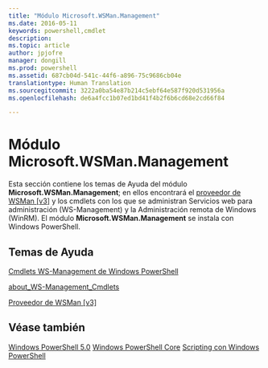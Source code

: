 ```yaml
---
title: "Módulo Microsoft.WSMan.Management"
ms.date: 2016-05-11
keywords: powershell,cmdlet
description: 
ms.topic: article
author: jpjofre
manager: dongill
ms.prod: powershell
ms.assetid: 687cb04d-541c-44f6-a896-75c9686cb04e
translationtype: Human Translation
ms.sourcegitcommit: 3222a0ba54e87b214c5ebf64e587f920d531956a
ms.openlocfilehash: de6a4fcc1b07ed1bd41f4b2f6b6cd68e2cd66f84

---
```


# Módulo Microsoft.WSMan.Management
Esta sección contiene los temas de Ayuda del módulo **Microsoft.WSMan.Management**; en ellos encontrará el [proveedor de WSMan [v3]](https://technet.microsoft.com/en-us/library/4c3d8d36-4f7a-4211-996f-64110e4b2eb7) y los cmdlets con los que se administran Servicios web para administración (WS-Management) y la Administración remota de Windows (WinRM). El módulo **Microsoft.WSMan.Management** se instala con Windows PowerShell.

## Temas de Ayuda
[Cmdlets WS-Management de Windows PowerShell](http://go.microsoft.com/fwlink/?LinkID=245863)

[about_WS-Management_Cmdlets](https://technet.microsoft.com/en-us/library/6ed3370a-ea10-45a5-9493-696aeace27ed)

[Proveedor de WSMan [v3]](https://technet.microsoft.com/en-us/library/4c3d8d36-4f7a-4211-996f-64110e4b2eb7)

## Véase también
[Windows PowerShell 5.0](Windows-PowerShell-5.0.md)
[Windows PowerShell Core](https://technet.microsoft.com/en-us/library/4b75f1e4-f327-48f3-92ab-bf5435094d41)
[Scripting con Windows PowerShell](../../getting-started/fundamental/Scripting-with-Windows-PowerShell.md)




<!--HONumber=Aug16_HO4-->



